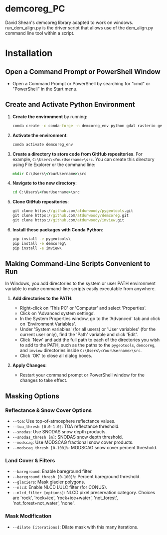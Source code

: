 # demcoreg_PC
David Shean's demcoreg library adapted to work on windows. run_dem_align.py is the driver script that allows use of the dem_align.py command line tool within a script.

# Installation

## Open a Command Prompt or PowerShell Window

- Open a Command Prompt or PowerShell by searching for "cmd" or "PowerShell" in the Start menu.

## Create and Activate Python Environment

1. **Create the environment** by running:

    ```cmd
    conda create -c conda-forge -n demcoreg_env python gdal rasterio geopandas
    ```

2. **Activate the environment**:

    ```cmd
    conda activate demcoreg_env
    ```

3. **Create a directory to store code from GitHub repositories**. For example, `C:\Users\<YourUsername>\src`. You can create this directory using File Explorer or the command line:

    ```cmd
    mkdir C:\Users\<YourUsername>\src
    ```

4. **Navigate to the new directory**:

    ```cmd
    cd C:\Users\<YourUsername>\src
    ```

5. **Clone GitHub repositories**:

    ```cmd
    git clone https://github.com/atdunwoody/pygeotools.git
    git clone https://github.com/atdunwoody/demcoreg.git
    git clone https://github.com/atdunwoody/imview.git
    ```

6. **Install these packages with Conda Python**:

    ```cmd
    pip install -e pygeotools\
    pip install -e demcoreg\
    pip install -e imview\
    ```

## Making Command-Line Scripts Convenient to Run

In Windows, you add directories to the system or user PATH environment variable to make command-line scripts easily executable from anywhere.

1. **Add directories to the PATH**:

    - Right-click on 'This PC' or 'Computer' and select 'Properties'.
    - Click on 'Advanced system settings'.
    - In the System Properties window, go to the 'Advanced' tab and click on 'Environment Variables'.
    - Under 'System variables' (for all users) or 'User variables' (for the current user only), find the 'Path' variable and click 'Edit'.
    - Click 'New' and add the full path to each of the directories you wish to add to the PATH, such as the paths to the `pygeotools`, `demcoreg`, and `imview` directories inside `C:\Users\<YourUsername>\src`.
    - Click 'OK' to close all dialog boxes.

2. **Apply Changes**:

    - Restart your command prompt or PowerShell window for the changes to take effect.


## Masking Options

### Reflectance & Snow Cover Options
- `--toa`: Use top-of-atmosphere reflectance values.
- `--toa_thresh [0.0-1.0]`: TOA reflectance threshold.
- `--snodas`: Use SNODAS snow depth products.
- `--snodas_thresh [m]`: SNODAS snow depth threshold.
- `--modscag`: Use MODSCAG fractional snow cover products.
- `--modscag_thresh [0-100]%`: MODSCAG snow cover percent threshold.

### Land Cover & Filters
- `--bareground`: Enable bareground filter.
- `--bareground_thresh [0-100]%`: Percent bareground threshold.
- `--glaciers`: Mask glacier polygons.
- `--nlcd`: Enable NLCD LULC filter (for CONUS).
- `--nlcd_filter [options]`: NLCD pixel preservation category. Choices are 'rock', 'rock+ice', 'rock+ice+water', 'not_forest', 'not_forest+not_water', 'none'.

### Mask Modification
- `--dilate [iterations]`: Dilate mask with this many iterations.


